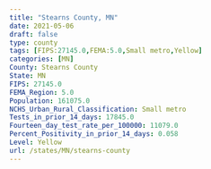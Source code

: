 ```yaml
---
title: "Stearns County, MN"
date: 2021-05-06
draft: false
type: county
tags: [FIPS:27145.0,FEMA:5.0,Small metro,Yellow]
categories: [MN]
County: Stearns County
State: MN
FIPS: 27145.0
FEMA_Region: 5.0
Population: 161075.0
NCHS_Urban_Rural_Classification: Small metro
Tests_in_prior_14_days: 17845.0
Fourteen_day_test_rate_per_100000: 11079.0
Percent_Positivity_in_prior_14_days: 0.058
Level: Yellow
url: /states/MN/stearns-county
---
```



